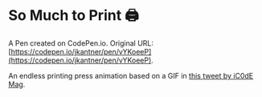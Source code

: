# So Much to Print 🖨

A Pen created on CodePen.io. Original URL: [https://codepen.io/jkantner/pen/vYKoeeP](https://codepen.io/jkantner/pen/vYKoeeP).

An endless printing press animation based on a GIF in [this tweet by iC0dE Mag](https://twitter.com/_iC0dE/status/1327639805560311808).